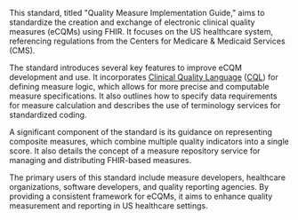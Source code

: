 This standard, titled "Quality Measure Implementation Guide," aims to standardize the creation and exchange of electronic clinical quality measures (eCQMs) using FHIR. It focuses on the US healthcare system, referencing regulations from the Centers for Medicare & Medicaid Services (CMS).

The standard introduces several key features to improve eCQM development and use. It incorporates [Clinical Quality Language](https://build.fhir.org/ig/HL7/hl7.cql) ([CQL](https://build.fhir.org/ig/HL7/hl7.cql)) for defining measure logic, which allows for more precise and computable measure specifications. It also outlines how to specify data requirements for measure calculation and describes the use of terminology services for standardized coding.

A significant component of the standard is its guidance on representing composite measures, which combine multiple quality indicators into a single score. It also details the concept of a measure repository service for managing and distributing FHIR-based measures.

The primary users of this standard include measure developers, healthcare organizations, software developers, and quality reporting agencies. By providing a consistent framework for eCQMs, it aims to enhance quality measurement and reporting in US healthcare settings.